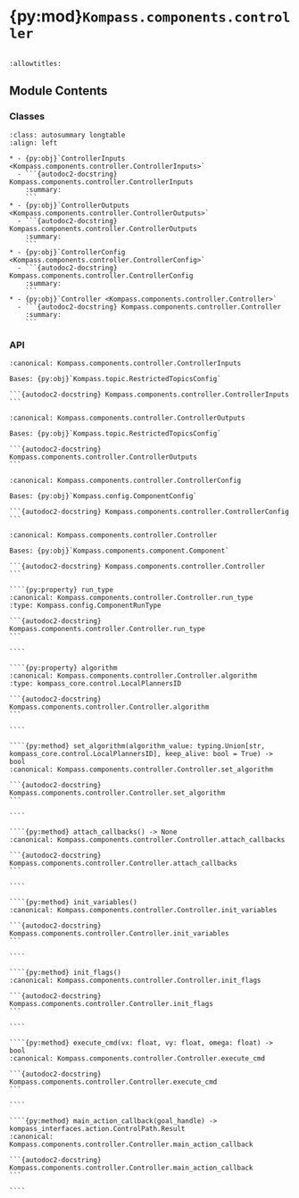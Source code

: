 # {py:mod}`Kompass.components.controller`

```{py:module} Kompass.components.controller
```

```{autodoc2-docstring} Kompass.components.controller
:allowtitles:
```

## Module Contents

### Classes

````{list-table}
:class: autosummary longtable
:align: left

* - {py:obj}`ControllerInputs <Kompass.components.controller.ControllerInputs>`
  - ```{autodoc2-docstring} Kompass.components.controller.ControllerInputs
    :summary:
    ```
* - {py:obj}`ControllerOutputs <Kompass.components.controller.ControllerOutputs>`
  - ```{autodoc2-docstring} Kompass.components.controller.ControllerOutputs
    :summary:
    ```
* - {py:obj}`ControllerConfig <Kompass.components.controller.ControllerConfig>`
  - ```{autodoc2-docstring} Kompass.components.controller.ControllerConfig
    :summary:
    ```
* - {py:obj}`Controller <Kompass.components.controller.Controller>`
  - ```{autodoc2-docstring} Kompass.components.controller.Controller
    :summary:
    ```
````

### API

````{py:class} ControllerInputs
:canonical: Kompass.components.controller.ControllerInputs

Bases: {py:obj}`Kompass.topic.RestrictedTopicsConfig`

```{autodoc2-docstring} Kompass.components.controller.ControllerInputs
```

````

````{py:class} ControllerOutputs
:canonical: Kompass.components.controller.ControllerOutputs

Bases: {py:obj}`Kompass.topic.RestrictedTopicsConfig`

```{autodoc2-docstring} Kompass.components.controller.ControllerOutputs
```

````

````{py:class} ControllerConfig
:canonical: Kompass.components.controller.ControllerConfig

Bases: {py:obj}`Kompass.config.ComponentConfig`

```{autodoc2-docstring} Kompass.components.controller.ControllerConfig
```

````

`````{py:class} Controller(*, node_name: str, config_file: typing.Optional[str] = None, config: typing.Optional[Kompass.components.controller.ControllerConfig] = None, inputs=None, outputs=None, **kwargs)
:canonical: Kompass.components.controller.Controller

Bases: {py:obj}`Kompass.components.component.Component`

```{autodoc2-docstring} Kompass.components.controller.Controller
```

````{py:property} run_type
:canonical: Kompass.components.controller.Controller.run_type
:type: Kompass.config.ComponentRunType

```{autodoc2-docstring} Kompass.components.controller.Controller.run_type
```

````

````{py:property} algorithm
:canonical: Kompass.components.controller.Controller.algorithm
:type: kompass_core.control.LocalPlannersID

```{autodoc2-docstring} Kompass.components.controller.Controller.algorithm
```

````

````{py:method} set_algorithm(algorithm_value: typing.Union[str, kompass_core.control.LocalPlannersID], keep_alive: bool = True) -> bool
:canonical: Kompass.components.controller.Controller.set_algorithm

```{autodoc2-docstring} Kompass.components.controller.Controller.set_algorithm
```

````

````{py:method} attach_callbacks() -> None
:canonical: Kompass.components.controller.Controller.attach_callbacks

```{autodoc2-docstring} Kompass.components.controller.Controller.attach_callbacks
```

````

````{py:method} init_variables()
:canonical: Kompass.components.controller.Controller.init_variables

```{autodoc2-docstring} Kompass.components.controller.Controller.init_variables
```

````

````{py:method} init_flags()
:canonical: Kompass.components.controller.Controller.init_flags

```{autodoc2-docstring} Kompass.components.controller.Controller.init_flags
```

````

````{py:method} execute_cmd(vx: float, vy: float, omega: float) -> bool
:canonical: Kompass.components.controller.Controller.execute_cmd

```{autodoc2-docstring} Kompass.components.controller.Controller.execute_cmd
```

````

````{py:method} main_action_callback(goal_handle) -> kompass_interfaces.action.ControlPath.Result
:canonical: Kompass.components.controller.Controller.main_action_callback

```{autodoc2-docstring} Kompass.components.controller.Controller.main_action_callback
```

````

`````
